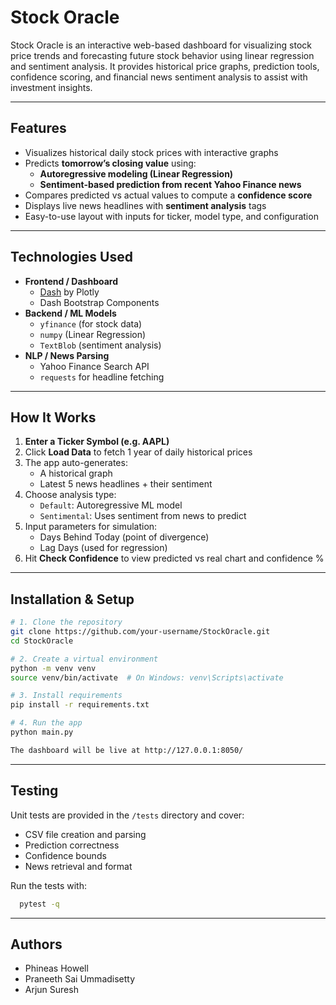 # Stock Oracle

Stock Oracle is an interactive web-based dashboard for visualizing stock price trends and forecasting future stock behavior using linear regression and sentiment analysis. It provides historical price graphs, prediction tools, confidence scoring, and financial news sentiment analysis to assist with investment insights.

---
## Features 

- Visualizes historical daily stock prices with interactive graphs
-  Predicts **tomorrow’s closing value** using:
   - **Autoregressive modeling (Linear Regression)**
   - **Sentiment-based prediction from recent Yahoo Finance news**
-  Compares predicted vs actual values to compute a **confidence score**
-  Displays live news headlines with **sentiment analysis** tags
-  Easy-to-use layout with inputs for ticker, model type, and configuration

---
## Technologies Used
- **Frontend / Dashboard**
  - [Dash](https://dash.plotly.com/) by Plotly
  - Dash Bootstrap Components
- **Backend / ML Models**
  - `yfinance` (for stock data)
  - `numpy` (Linear Regression)
  - `TextBlob` (sentiment analysis)
- **NLP / News Parsing**
  - Yahoo Finance Search API
  - `requests` for headline fetching

---

## How It Works

1. **Enter a Ticker Symbol (e.g. AAPL)**
2. Click **Load Data** to fetch 1 year of daily historical prices
3. The app auto-generates:
   - A historical graph
   - Latest 5 news headlines + their sentiment
4. Choose analysis type:
   - `Default`: Autoregressive ML model
   - `Sentimental`: Uses sentiment from news to predict
5. Input parameters for simulation:
   - Days Behind Today (point of divergence)
   - Lag Days (used for regression)
6. Hit **Check Confidence** to view predicted vs real chart and confidence %

---

## Installation & Setup

```bash
# 1. Clone the repository
git clone https://github.com/your-username/StockOracle.git
cd StockOracle

# 2. Create a virtual environment
python -m venv venv
source venv/bin/activate  # On Windows: venv\Scripts\activate

# 3. Install requirements
pip install -r requirements.txt

# 4. Run the app
python main.py

The dashboard will be live at http://127.0.0.1:8050/

```
---

## Testing
Unit tests are provided in the `/tests` directory and cover:
- CSV file creation and parsing
- Prediction correctness
- Confidence bounds
- News retrieval and format

Run the tests with:
```bash
  pytest -q
```
---

## Authors
- Phineas Howell
- Praneeth Sai Ummadisetty
- Arjun Suresh
